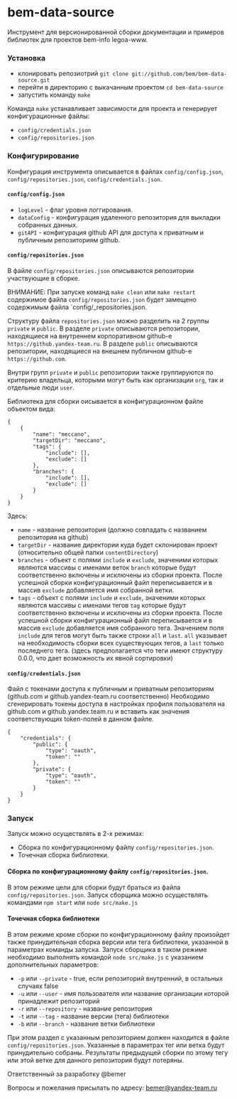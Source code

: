 bem-data-source
===============

Инструмент для версионированной сборки документации и примеров библиотек для проектов bem-info legoa-www.

### Установка

* клонировать репозиотрий `git clone git://github.com/bem/bem-data-source.git`
* перейти в директорию с выкачанным проектом `cd bem-data-source`
* запустить команду `make`

Команда `make` устанавливает зависимости для проекта и генерирует конфигурационные файлы:
* `config/credentials.json`
* `config/repositories.json`

### Конфигурирование

Конфигурация инструмента описывается в файлах `config/config.json`, `config/repositories.json`, `config/credentials.json`.

#### `config/config.json`

* `logLevel` - флаг уровня логгирования.
* `dataConfig` - конфигурация удаленного репозитория для выкладки собранных данных.
* `gitAPI` - конфигурация github API для доступа к приватным и публичным репозиториям github.

#### `config/repositories.json`

В файле `config/repositories.json` описываются репозитории участвующие в сборке.

ВНИМАНИЕ: При запуске команд  `make clean` или `make restart`
содержимое  файла `config/repositories.json` будет замещено содержимым файла `config/_repositories.json.

Структуру файла `repositories.json` можно разделить на 2 группы `private` и `public`. В разделе `private` описываются репозитории, находящиеся
на внутреннем корпоративном github-е `https://github.yandex-team.ru`. В разделе  `public` описываются репозитории, находящиеся
на внешнем публичном github-е `https://github.com`.

Внутри групп `private` и `public` репозитории также группируются по критерию владельца, которыми могут быть как организации `org`,
так и отдельные люди `user`.

Библиотека для сборки оисывается в конфигурационном файле объектом вида:

```
{
    {
        "name": "meccano",
        "targetDir": "meccano",
        "tags": {
            "include": [],
            "exclude": []
        },
        "branches": {
            "include": [],
            "exclude": []
        }
    }
}
```

Здесь:

* `name` - название репозитория (должно совпадать с названием репозитория на github)
* `targetDir` - название директории куда будет склонирован проект (относительно общей папки `contentDirectory`)
* `branches` - объект с полями `include` и `exclude`, значеними которых являются массивы с именами веток `branch` которые
будут соответственно включены и исключены из сборки проекта. После успешной сборки конфигурационный файл переписывается и
в массив `exclude` добавляется имя собранной ветки.
* `tags` - объект с полями `include` и `exclude`, значеними которых являются массивы с именами тегов `tag` которые
будут соответственно включены и исключены из сборки проекта. После успешной сборки конфигурационный файл переписывается и
в массив `exclude` добавляется имя собранного тега. Значением поля `include` для тегов могут быть также строки
`all` и `last`. `all` указывает на необходимость сборки всех существующих тегов, а `last` только последнего тега.
(здесь предполагается что теги имеют структуру 0.0.0, что дает возможность их явной сортировки)

#### `config/credentials.json`

Файл с токенами доступа к публичным и приватным репозиториям (github.com и github.yandex-team.ru соответственно)
Необходимо сгенерировать токены доступа в настройках профиля пользователя на github.com и github.yandex.team.ru
и вставить как значения соответствующих token-полей в данном файле.

```
{
    "credentials": {
        "public": {
            "type": "oauth",
            "token": ""
        },
        "private": {
            "type": "oauth",
            "token": ""
        }
    }
}
```

### Запуск

Запуск можно осуществлять в 2-х режимах:

 * Сборка по конфигурационному файлу `config/repositories.json`.
 * Точечная сборка библиотеки.

#### Сборка по конфигурационному файлу `config/repositories.json`.

В этом режиме цели для сборки будут браться из файла `config/repositories.json`.
Запуск сборщика можно осуществлять командами `npm start` или `node src/make.js`

#### Точечная сборка библиотеки

В этом режиме кроме сборки по конфигурационному файлу произойдет также принудительная сборка версии или тега библиотеки, указанной в параметрах команды запуска.
Запуск сборщика в таком режиме необходимо выполнять командой `node src/make.js` с указанием дополнительных параметров:

* `-p` или `--private` - true, если репозиторий внутренний, в остальных случаях false
* `-u` или `--user` - имя пользователя или название организации которой принадлежит репозиторий
* `-r` или `--repository` - название репозитория
* `-t` или `--tag` - название версии (тега) библиотеки
* `-b` или `--branch` - название ветки библиотеки

При этом раздел с указанным репозиторием должен находится в файле `config/repositories.json`. Указанные в параметрах тег или ветка
будут принудительно собраны. Результаты предыдущей сборки по этому тегу или этой ветке для данного репозитория будут потеряны.

Ответственный за разработку @bemer

Вопросы и пожелания присылать по адресу: bemer@yandex-team.ru
